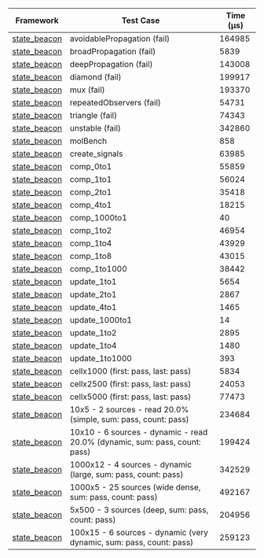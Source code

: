 | Framework | Test Case | Time (μs) |
| --- | --- | --- |
| [state_beacon](https://github.com/jinyus/dart_beacon) | avoidablePropagation (fail) | 164985 |
| [state_beacon](https://github.com/jinyus/dart_beacon) | broadPropagation (fail) | 5839 |
| [state_beacon](https://github.com/jinyus/dart_beacon) | deepPropagation (fail) | 143008 |
| [state_beacon](https://github.com/jinyus/dart_beacon) | diamond (fail) | 199917 |
| [state_beacon](https://github.com/jinyus/dart_beacon) | mux (fail) | 193370 |
| [state_beacon](https://github.com/jinyus/dart_beacon) | repeatedObservers (fail) | 54731 |
| [state_beacon](https://github.com/jinyus/dart_beacon) | triangle (fail) | 74343 |
| [state_beacon](https://github.com/jinyus/dart_beacon) | unstable (fail) | 342860 |
| [state_beacon](https://github.com/jinyus/dart_beacon) | molBench | 858 |
| [state_beacon](https://github.com/jinyus/dart_beacon) | create_signals | 63985 |
| [state_beacon](https://github.com/jinyus/dart_beacon) | comp_0to1 | 55859 |
| [state_beacon](https://github.com/jinyus/dart_beacon) | comp_1to1 | 56024 |
| [state_beacon](https://github.com/jinyus/dart_beacon) | comp_2to1 | 35418 |
| [state_beacon](https://github.com/jinyus/dart_beacon) | comp_4to1 | 18215 |
| [state_beacon](https://github.com/jinyus/dart_beacon) | comp_1000to1 | 40 |
| [state_beacon](https://github.com/jinyus/dart_beacon) | comp_1to2 | 46954 |
| [state_beacon](https://github.com/jinyus/dart_beacon) | comp_1to4 | 43929 |
| [state_beacon](https://github.com/jinyus/dart_beacon) | comp_1to8 | 43015 |
| [state_beacon](https://github.com/jinyus/dart_beacon) | comp_1to1000 | 38442 |
| [state_beacon](https://github.com/jinyus/dart_beacon) | update_1to1 | 5654 |
| [state_beacon](https://github.com/jinyus/dart_beacon) | update_2to1 | 2867 |
| [state_beacon](https://github.com/jinyus/dart_beacon) | update_4to1 | 1465 |
| [state_beacon](https://github.com/jinyus/dart_beacon) | update_1000to1 | 14 |
| [state_beacon](https://github.com/jinyus/dart_beacon) | update_1to2 | 2895 |
| [state_beacon](https://github.com/jinyus/dart_beacon) | update_1to4 | 1480 |
| [state_beacon](https://github.com/jinyus/dart_beacon) | update_1to1000 | 393 |
| [state_beacon](https://github.com/jinyus/dart_beacon) | cellx1000 (first: pass, last: pass) | 5834 |
| [state_beacon](https://github.com/jinyus/dart_beacon) | cellx2500 (first: pass, last: pass) | 24053 |
| [state_beacon](https://github.com/jinyus/dart_beacon) | cellx5000 (first: pass, last: pass) | 77473 |
| [state_beacon](https://github.com/jinyus/dart_beacon) | 10x5 - 2 sources - read 20.0% (simple, sum: pass, count: pass) | 234684 |
| [state_beacon](https://github.com/jinyus/dart_beacon) | 10x10 - 6 sources - dynamic - read 20.0% (dynamic, sum: pass, count: pass) | 199424 |
| [state_beacon](https://github.com/jinyus/dart_beacon) | 1000x12 - 4 sources - dynamic (large, sum: pass, count: pass) | 342529 |
| [state_beacon](https://github.com/jinyus/dart_beacon) | 1000x5 - 25 sources (wide dense, sum: pass, count: pass) | 492167 |
| [state_beacon](https://github.com/jinyus/dart_beacon) | 5x500 - 3 sources (deep, sum: pass, count: pass) | 204956 |
| [state_beacon](https://github.com/jinyus/dart_beacon) | 100x15 - 6 sources - dynamic (very dynamic, sum: pass, count: pass) | 259123 |

